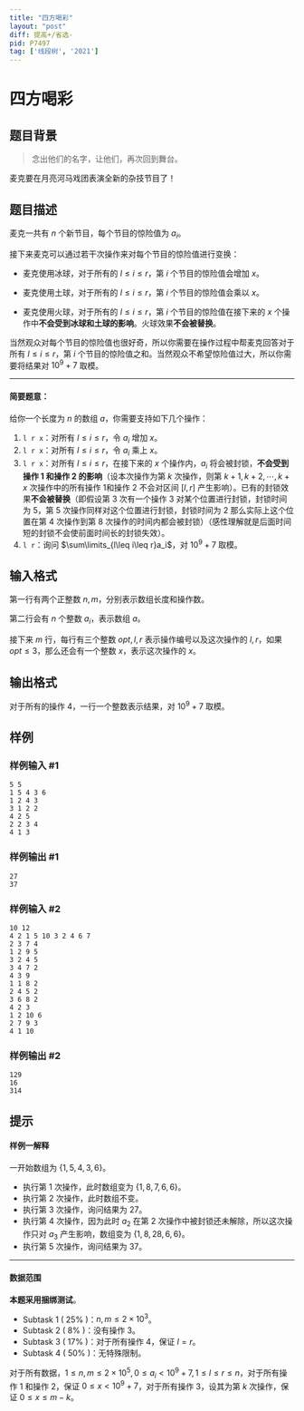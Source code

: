 ```yaml
---
title: "四方喝彩"
layout: "post"
diff: 提高+/省选-
pid: P7497
tag: ['线段树', '2021']
---
```

# 四方喝彩
## 题目背景

>念出他们的名字，让他们，再次回到舞台。

麦克要在月亮河马戏团表演全新的杂技节目了！
## 题目描述

麦克一共有 $n$ 个新节目，每个节目的惊险值为 $a_i$。

接下来麦克可以通过若干次操作来对每个节目的惊险值进行变换：

+ 麦克使用冰球，对于所有的 $l\leq i\leq r$，第 $i$ 个节目的惊险值会增加 $x$。

+ 麦克使用土球，对于所有的 $l\leq i\leq r$，第 $i$ 个节目的惊险值会乘以 $x$。

+ 麦克使用火球，对于所有的 $l\leq i\leq r$，第 $i$ 个节目的惊险值在接下来的 $x$ 个操作中**不会受到冰球和土球的影响**。火球效果**不会被替换**。

当然观众对每个节目的惊险值也很好奇，所以你需要在操作过程中帮麦克回答对于所有 $l\leq i\leq r$，第 $i$ 个节目的惊险值之和。当然观众不希望惊险值过大，所以你需要将结果对 $10^9+7$ 取模。

------------
#### 简要题意：

给你一个长度为 $n$ 的数组 $a$，你需要支持如下几个操作：

1. `l r x`：对所有 $l\leq i\leq r$，令 $a_i$ 增加 $x$。
2. `l r x`：对所有 $l\leq i\leq r$，令 $a_i$ 乘上 $x$。
3. `l r x`：对所有 $l\leq i\leq r$，在接下来的 $x$ 个操作内，$a_i$ 将会被封锁，**不会受到操作 1 和操作 2 的影响**（设本次操作为第 $k$ 次操作，则第 $k+1,k+2,\cdots,k+x$ 次操作中的所有操作 1和操作 2 不会对区间 $\left[l,r\right]$ 产生影响）。已有的封锁效果**不会被替换**（即假设第 $3$ 次有一个操作 3 对某个位置进行封锁，封锁时间为 $5$，第 $5$ 次操作同样对这个位置进行封锁，封锁时间为 $2$ 那么实际上这个位置在第 $4$ 次操作到第 $8$ 次操作的时间内都会被封锁）（感性理解就是后面时间短的封锁不会使前面时间长的封锁失效）。
4. `l r`：询问 $\sum\limits_{l\leq i\leq r}a_i$，对 $10^9+7$ 取模。
## 输入格式

第一行有两个正整数 $n,m$，分别表示数组长度和操作数。

第二行会有 $n$ 个整数 $a_i$，表示数组 $a$。

接下来 $m$ 行，每行有三个整数 $opt,l,r$ 表示操作编号以及这次操作的 $l,r$，如果 $opt\leq 3$，那么还会有一个整数 $x$，表示这次操作的 $x$。
## 输出格式

对于所有的操作 4，一行一个整数表示结果，对 $10^9+7$ 取模。
## 样例

### 样例输入 #1
```
5 5
1 5 4 3 6
1 2 4 3
3 1 2 2
4 2 5
2 2 3 4
4 1 3
```
### 样例输出 #1
```
27
37
```
### 样例输入 #2
```
10 12
4 2 1 5 10 3 2 4 6 7
2 3 7 4
1 2 9 5
3 2 4 5
3 4 7 2
4 3 9
1 1 8 2
2 4 5 2
3 6 8 2
4 2 3
1 2 10 6
2 7 9 3
4 1 10
```
### 样例输出 #2
```
129
16
314
```
## 提示

#### 样例一解释
一开始数组为 $\{1,5,4,3,6\}$。

+ 执行第 $1$ 次操作，此时数组变为 $\{1,8,7,6,6\}$。
+ 执行第 $2$ 次操作，此时数组不变。
+ 执行第 $3$ 次操作，询问结果为 $27$。
+ 执行第 $4$ 次操作，因为此时 $a_2$ 在第 $2$ 次操作中被封锁还未解除，所以这次操作只对 $a_3$ 产生影响，数组变为 $\{1,8,28,6,6\}$。
+ 执行第 $5$ 次操作，询问结果为 $37$。

------------
#### 数据范围

**本题采用捆绑测试**。

+ Subtask 1 ( $25\%$ )：$n,m\leq2\times10^3$。
+ Subtask 2 ( $8\%$ )：没有操作 3。
+ Subtask 3 ( $17\%$ )：对于所有操作 4，保证 $l=r$。
+ Subtask 4 ( $50\%$ )：无特殊限制。

对于所有数据，$1\leq n,m\leq 2\times 10^5,0\leq a_i<10^9+7,1\leq l\leq r\leq n$，对于所有操作 1 和操作 2，保证 $0\leq x<10^9+7$，对于所有操作 3，设其为第 $k$ 次操作，保证 $0\leq x\leq m-k$。
